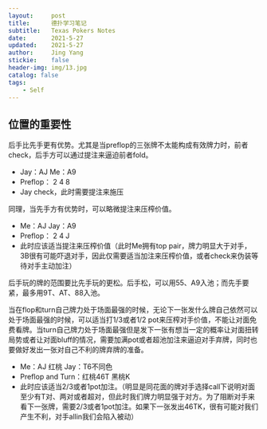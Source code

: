 ```yaml
---
layout:     post
title:      德扑学习笔记
subtitle:   Texas Pokers Notes
date:       2021-5-27
updated:    2021-5-27
author:     Jing Yang
stickie:    false
header-img: img/13.jpg
catalog: false
tags:
    - Self
---
```




## 位置的重要性

后手比先手更有优势。尤其是当preflop的三张牌不太能构成有效牌力时，前者check，后手方可以通过提注来逼迫前者fold。

- Jay：AJ   Me：A9
- Preflop： 2 4 8 
- Jay check，此时需要提注来施压

同理，当先手方有优势时，可以略微提注来压榨价值。

- Me：AJ   Jay：A9
- Preflop： 2 4 J 
- 此时应该适当提注来压榨价值（此时Me拥有top pair，牌力明显大于对手，3B很有可能吓退对手，因此仅需要适当加注来压榨价值，或者check来伪装等待对手主动加注）

后手玩的牌的范围要比先手玩的更松。后手松，可以用55、A9入池；而先手要紧，最多用9T、AT、88入池。

当在flop和turn自己牌力处于场面最强的时候，无论下一张发什么牌自己依然可以处于场面最强的时候，可以适当打1/3或者1/2 pot来压榨对手价值，不能让对面免费看牌。当turn自己牌力处于场面最强但是发下一张有想当一定的概率让对面扭转局势或者让对面bluff的情况，需要加满pot或者超池加注来逼迫对手弃牌，同时也要做好发出一张对自己不利的牌弃牌的准备。

- Me：AJ 红桃   Jay：T6不同色
- Preflop and Turn：红桃46T 黑桃K
- 此时应该适当2/3或者1pot加注。（明显是同花面的牌对手选择call下说明对面至少有T对、两对或者超对，但此时我们牌力明显强于对方。为了阻断对手来看下一张牌，需要2/3或者1pot加注。如果下一张发出46TK，很有可能对我们产生不利，对手allin我们会陷入被动）
